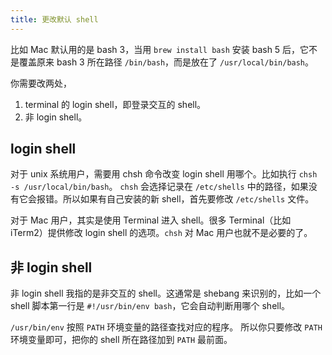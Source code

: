 ```yaml
---
title: 更改默认 shell
---
```



比如 Mac 默认用的是 bash 3，当用 `brew install bash` 安装 bash 5 后，它不是覆盖原来 bash 3 所在路径 `/bin/bash`，而是放在了 `/usr/local/bin/bash`。

你需要改两处，

1. terminal 的 login shell，即登录交互的 shell。
2. 非 login shell。

## login shell

对于 unix 系统用户，需要用 chsh 命令改变 login shell 用哪个。比如执行 `chsh -s /usr/local/bin/bash`。
`chsh` 会选择记录在 `/etc/shells` 中的路径，如果没有它会报错。所以如果有自己安装的新 shell，首先要修改 `/etc/shells` 文件。

对于 Mac 用户，其实是使用 Terminal 进入 shell。很多 Terminal（比如 iTerm2）提供修改 login shell 的选项。`chsh` 对 Mac 用户也就不是必要的了。

## 非 login shell

非 login shell 我指的是非交互的 shell。这通常是 shebang 来识别的，比如一个 shell 脚本第一行是 `#!/usr/bin/env bash`，它会自动判断用哪个 shell。

`/usr/bin/env` 按照 `PATH` 环境变量的路径查找对应的程序。
所以你只要修改 `PATH` 环境变量即可，把你的 shell 所在路径加到 `PATH` 最前面。
